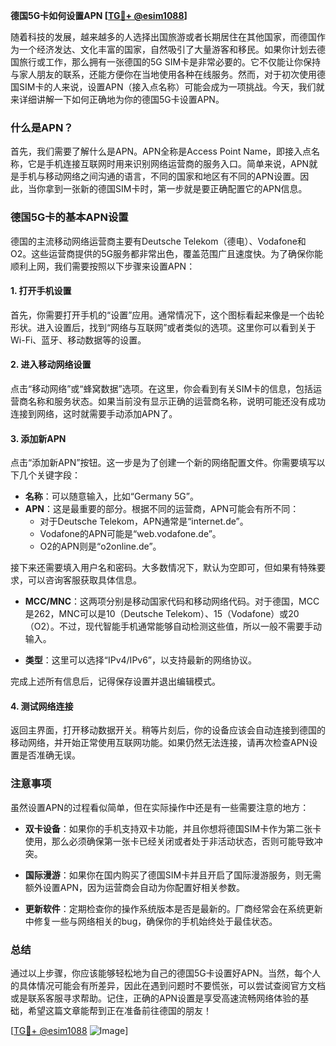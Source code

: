 **德国5G卡如何设置APN [[TG💪+ @esim1088](https://t.me/s/esim1088)]**

随着科技的发展，越来越多的人选择出国旅游或者长期居住在其他国家，而德国作为一个经济发达、文化丰富的国家，自然吸引了大量游客和移民。如果你计划去德国旅行或工作，那么拥有一张德国的5G SIM卡是非常必要的。它不仅能让你保持与家人朋友的联系，还能方便你在当地使用各种在线服务。然而，对于初次使用德国SIM卡的人来说，设置APN（接入点名称）可能会成为一项挑战。今天，我们就来详细讲解一下如何正确地为你的德国5G卡设置APN。

### 什么是APN？

首先，我们需要了解什么是APN。APN全称是Access Point Name，即接入点名称，它是手机连接互联网时用来识别网络运营商的服务入口。简单来说，APN就是手机与移动网络之间沟通的语言，不同的国家和地区有不同的APN设置。因此，当你拿到一张新的德国SIM卡时，第一步就是要正确配置它的APN信息。

### 德国5G卡的基本APN设置

德国的主流移动网络运营商主要有Deutsche Telekom（德电）、Vodafone和O2。这些运营商提供的5G服务都非常出色，覆盖范围广且速度快。为了确保你能顺利上网，我们需要按照以下步骤来设置APN：

#### 1. 打开手机设置

首先，你需要打开手机的“设置”应用。通常情况下，这个图标看起来像是一个齿轮形状。进入设置后，找到“网络与互联网”或者类似的选项。这里你可以看到关于Wi-Fi、蓝牙、移动数据等的设置。

#### 2. 进入移动网络设置

点击“移动网络”或“蜂窝数据”选项。在这里，你会看到有关SIM卡的信息，包括运营商名称和服务状态。如果当前没有显示正确的运营商名称，说明可能还没有成功连接到网络，这时就需要手动添加APN了。

#### 3. 添加新APN

点击“添加新APN”按钮。这一步是为了创建一个新的网络配置文件。你需要填写以下几个关键字段：

- **名称**：可以随意输入，比如“Germany 5G”。
- **APN**：这是最重要的部分。根据不同的运营商，APN可能会有所不同：
  - 对于Deutsche Telekom，APN通常是“internet.de”。
  - Vodafone的APN可能是“web.vodafone.de”。
  - O2的APN则是“o2online.de”。

接下来还需要填入用户名和密码。大多数情况下，默认为空即可，但如果有特殊要求，可以咨询客服获取具体信息。

- **MCC/MNC**：这两项分别是移动国家代码和移动网络代码。对于德国，MCC是262，MNC可以是10（Deutsche Telekom）、15（Vodafone）或20（O2）。不过，现代智能手机通常能够自动检测这些值，所以一般不需要手动输入。

- **类型**：这里可以选择“IPv4/IPv6”，以支持最新的网络协议。

完成上述所有信息后，记得保存设置并退出编辑模式。

#### 4. 测试网络连接

返回主界面，打开移动数据开关。稍等片刻后，你的设备应该会自动连接到德国的移动网络，并开始正常使用互联网功能。如果仍然无法连接，请再次检查APN设置是否准确无误。

### 注意事项

虽然设置APN的过程看似简单，但在实际操作中还是有一些需要注意的地方：

- **双卡设备**：如果你的手机支持双卡功能，并且你想将德国SIM卡作为第二张卡使用，那么必须确保第一张卡已经关闭或者处于非活动状态，否则可能导致冲突。
  
- **国际漫游**：如果你在国内购买了德国SIM卡并且开启了国际漫游服务，则无需额外设置APN，因为运营商会自动为你配置好相关参数。

- **更新软件**：定期检查你的操作系统版本是否是最新的。厂商经常会在系统更新中修复一些与网络相关的bug，确保你的手机始终处于最佳状态。

### 总结

通过以上步骤，你应该能够轻松地为自己的德国5G卡设置好APN。当然，每个人的具体情况可能会有所差异，因此在遇到问题时不要慌张，可以尝试查阅官方文档或是联系客服寻求帮助。记住，正确的APN设置是享受高速流畅网络体验的基础，希望这篇文章能帮到正在准备前往德国的朋友！

[[TG💪+ @esim1088](https://t.me/s/esim1088) ![Image](https://i.postimg.cc/4NQfJmqS/Snipaste-2025-05-13-00-14-12.png)]